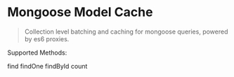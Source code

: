 
# Mongoose Model Cache

> Collection level batching and caching for mongoose queries, powered by es6 proxies.

Supported Methods:

find
findOne
findById
count
